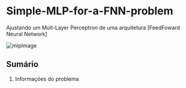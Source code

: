 # Simple-MLP-for-a-FNN-problem
Ajustando um Mult-Layer Perceptron de uma arquitetura [FeedFoward Neural Network]

![mlpImage](https://github.com/joaopedro-xy/Simple-MLP-for-a-FNN-problem/assets/85851014/96f409ff-e73d-4d05-a4b4-4f709dcf2b4d)




## Sumário

1. Informações do problema
